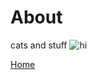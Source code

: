 <body>
		
<div class="container">
<div class="blurb">
<h1>About</h1>
cats and stuff

<img src="Jack1.jpg" alt="hi" class="inline"/>

	
<a href="../">Home</a>
